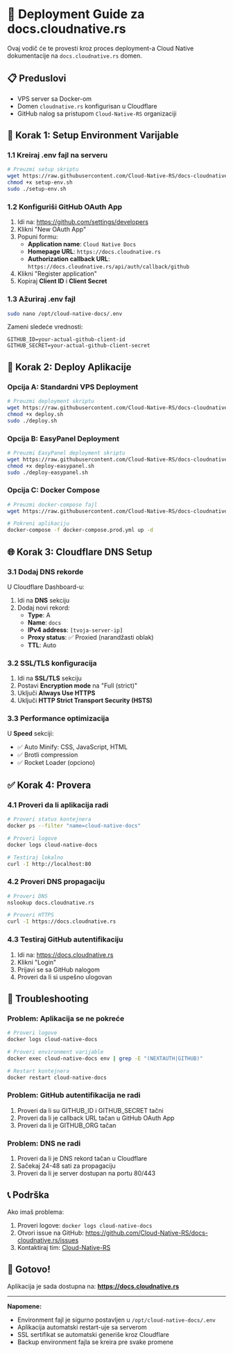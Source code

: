 # 🚀 Deployment Guide za docs.cloudnative.rs

Ovaj vodič će te provesti kroz proces deployment-a Cloud Native dokumentacije na `docs.cloudnative.rs` domen.

## 📋 Preduslovi

- VPS server sa Docker-om
- Domen `cloudnative.rs` konfigurisan u Cloudflare
- GitHub nalog sa pristupom `Cloud-Native-RS` organizaciji

## 🔧 Korak 1: Setup Environment Varijable

### 1.1 Kreiraj .env fajl na serveru

```bash
# Preuzmi setup skriptu
wget https://raw.githubusercontent.com/Cloud-Native-RS/docs-cloudnative.rs/main/deployment/scripts/setup-env.sh
chmod +x setup-env.sh
sudo ./setup-env.sh
```

### 1.2 Konfiguriši GitHub OAuth App

1. Idi na: https://github.com/settings/developers
2. Klikni "New OAuth App"
3. Popuni formu:
   - **Application name**: `Cloud Native Docs`
   - **Homepage URL**: `https://docs.cloudnative.rs`
   - **Authorization callback URL**: `https://docs.cloudnative.rs/api/auth/callback/github`
4. Klikni "Register application"
5. Kopiraj **Client ID** i **Client Secret**

### 1.3 Ažuriraj .env fajl

```bash
sudo nano /opt/cloud-native-docs/.env
```

Zameni sledeće vrednosti:
```env
GITHUB_ID=your-actual-github-client-id
GITHUB_SECRET=your-actual-github-client-secret
```

## 🐳 Korak 2: Deploy Aplikacije

### Opcija A: Standardni VPS Deployment

```bash
# Preuzmi deployment skriptu
wget https://raw.githubusercontent.com/Cloud-Native-RS/docs-cloudnative.rs/main/deployment/scripts/deploy.sh
chmod +x deploy.sh
sudo ./deploy.sh
```

### Opcija B: EasyPanel Deployment

```bash
# Preuzmi EasyPanel deployment skriptu
wget https://raw.githubusercontent.com/Cloud-Native-RS/docs-cloudnative.rs/main/deployment/scripts/deploy-easypanel.sh
chmod +x deploy-easypanel.sh
sudo ./deploy-easypanel.sh
```

### Opcija C: Docker Compose

```bash
# Preuzmi docker-compose fajl
wget https://raw.githubusercontent.com/Cloud-Native-RS/docs-cloudnative.rs/main/deployment/configs/docker-compose.prod.yml

# Pokreni aplikaciju
docker-compose -f docker-compose.prod.yml up -d
```

## 🌐 Korak 3: Cloudflare DNS Setup

### 3.1 Dodaj DNS rekorde

U Cloudflare Dashboard-u:

1. Idi na **DNS** sekciju
2. Dodaj novi rekord:
   - **Type**: A
   - **Name**: `docs`
   - **IPv4 address**: `[tvoja-server-ip]`
   - **Proxy status**: ✅ Proxied (narandžasti oblak)
   - **TTL**: Auto

### 3.2 SSL/TLS konfiguracija

1. Idi na **SSL/TLS** sekciju
2. Postavi **Encryption mode** na "Full (strict)"
3. Uključi **Always Use HTTPS**
4. Uključi **HTTP Strict Transport Security (HSTS)**

### 3.3 Performance optimizacija

U **Speed** sekciji:
- ✅ Auto Minify: CSS, JavaScript, HTML
- ✅ Brotli compression
- ✅ Rocket Loader (opciono)

## ✅ Korak 4: Provera

### 4.1 Proveri da li aplikacija radi

```bash
# Proveri status kontejnera
docker ps --filter "name=cloud-native-docs"

# Proveri logove
docker logs cloud-native-docs

# Testiraj lokalno
curl -I http://localhost:80
```

### 4.2 Proveri DNS propagaciju

```bash
# Proveri DNS
nslookup docs.cloudnative.rs

# Proveri HTTPS
curl -I https://docs.cloudnative.rs
```

### 4.3 Testiraj GitHub autentifikaciju

1. Idi na: https://docs.cloudnative.rs
2. Klikni "Login"
3. Prijavi se sa GitHub nalogom
4. Proveri da li si uspešno ulogovan

## 🔧 Troubleshooting

### Problem: Aplikacija se ne pokreće

```bash
# Proveri logove
docker logs cloud-native-docs

# Proveri environment varijable
docker exec cloud-native-docs env | grep -E "(NEXTAUTH|GITHUB)"

# Restart kontejnera
docker restart cloud-native-docs
```

### Problem: GitHub autentifikacija ne radi

1. Proveri da li su GITHUB_ID i GITHUB_SECRET tačni
2. Proveri da li je callback URL tačan u GitHub OAuth App
3. Proveri da li je GITHUB_ORG tačan

### Problem: DNS ne radi

1. Proveri da li je DNS rekord tačan u Cloudflare
2. Sačekaj 24-48 sati za propagaciju
3. Proveri da li je server dostupan na portu 80/443

## 📞 Podrška

Ako imaš problema:

1. Proveri logove: `docker logs cloud-native-docs`
2. Otvori issue na GitHub: https://github.com/Cloud-Native-RS/docs-cloudnative.rs/issues
3. Kontaktiraj tim: [Cloud-Native-RS](https://github.com/Cloud-Native-RS)

## 🎉 Gotovo!

Aplikacija je sada dostupna na: **https://docs.cloudnative.rs**

---

**Napomene:**
- Environment fajl je sigurno postavljen u `/opt/cloud-native-docs/.env`
- Aplikacija automatski restart-uje sa serverom
- SSL sertifikat se automatski generiše kroz Cloudflare
- Backup environment fajla se kreira pre svake promene
